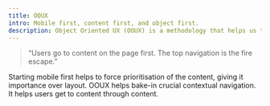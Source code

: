 ```yaml
---
title: OOUX
intro: Mobile first, content first, and object first.
description: Object Oriented UX (OOUX) is a methodology that helps us to put object design before procedural action design. It promotes thinking about a system through the lens of the real world objects in a user’s mental model not digital-world actions.
---
```


> “Users go to content on the page first. The top navigation is the fire escape.”

Starting mobile first helps to force prioritisation of the content, giving it importance over layout. OOUX helps bake-in crucial contextual navigation. It helps users get to content through content.
